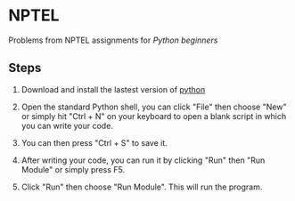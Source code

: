 # NPTEL
Problems from NPTEL assignments for _Python beginners_

## Steps
1. Download and install the lastest version of [python](https://www.python.org/)  

2. Open the standard Python shell, you can click "File" then choose "New" or simply hit "Ctrl + N" on your keyboard to open a blank script in which you can write your code.

3. You can then press "Ctrl + S" to save it.

4. After writing your code, you can run it by clicking "Run" then "Run Module" or simply press F5.

5. Click "Run" then choose "Run Module". This will run the program.
